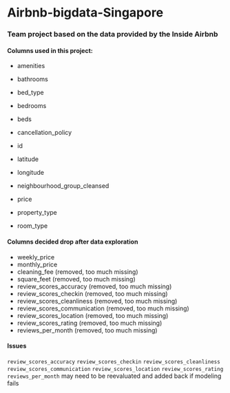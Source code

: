 # Airbnb-bigdata-Singapore
### Team project based on the data provided by the Inside Airbnb

#### Columns used in this project:
* amenities
* bathrooms
* bed_type
* bedrooms
* beds
* cancellation_policy
* id
* latitude
* longitude
* neighbourhood_group_cleansed
* price
* property_type

* room_type

#### Columns decided drop after data exploration
* weekly_price
* monthly_price
* cleaning_fee (removed, too much missing)
* square_feet (removed, too much missing)
* review_scores_accuracy (removed, too much missing)
* review_scores_checkin (removed, too much missing)
* review_scores_cleanliness (removed, too much missing)
* review_scores_communication (removed, too much missing)
* review_scores_location (removed, too much missing)
* review_scores_rating (removed, too much missing)
* reviews_per_month (removed, too much missing)

#### Issues
`review_scores_accuracy` `review_scores_checkin` `review_scores_cleanliness` `review_scores_communication` `review_scores_location` `review_scores_rating` `reviews_per_month` may need to be reevaluated and added back if modeling fails
